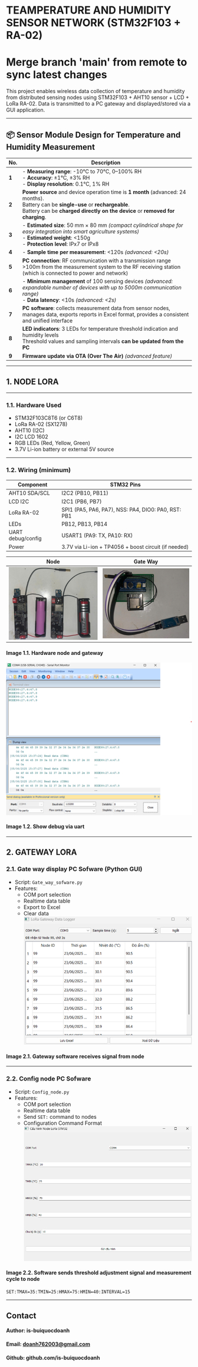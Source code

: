 # TEAMPERATURE AND HUMIDITY SENSOR NETWORK (STM32F103 + RA-02)
# Merge branch 'main' from remote to sync latest changes
This project enables wireless data collection of temperature and humidity from distributed sensing nodes using STM32F103 + AHT10 sensor + LCD + LoRa RA-02. Data is transmitted to a PC gateway and displayed/stored via a GUI application.

---

## 📦 Sensor Module Design for Temperature and Humidity Measurement
| **No.** | **Description**                                                                                                                                                                                                              |
| ------- | ---------------------------------------------------------------------------------------------------------------------------------------------------------------------------------------------------------------------------- |
| **1**   | - **Measuring range**: -10°C to 70°C, 0–100% RH <br> - **Accuracy**: ±1°C, ±3% RH <br> - **Display resolution**: 0.1°C, 1% RH                                                                                                |
| **2**   | **Power source** and device operation time is **1 month** (advanced: 24 months). <br> Battery can be **single-use** or **rechargeable**. <br> Battery can be **charged directly on the device** or **removed for charging**. |
| **3**   | - **Estimated size**: 50 mm × 80 mm *(compact cylindrical shape for easy integration into smart agriculture systems)* <br> - **Estimated weight**: <150g <br> - **Protection level**: IPx7 or IPx8                           |
| **4**   | - **Sample time per measurement**: <120s *(advanced: <20s)*                                                                                                                                                                  |
| **5**   | **PC connection**: RF communication with a transmission range >100m from the measurement system to the RF receiving station (which is connected to power and network)                                                        |
| **6**   | - **Minimum management** of 100 sensing devices *(advanced: expandable number of devices with up to 5000m communication range)* <br> - **Data latency**: <10s *(advanced: <2s)*                                              |
| **7**   | **PC software**: collects measurement data from sensor nodes, manages data, exports reports in Excel format, provides a consistent and unified interface                                                                     |
| **8**   | **LED indicators**: 3 LEDs for temperature threshold indication and humidity levels <br> Threshold values and sampling intervals **can be updated from the PC**                                                              |
| **9**   | **Firmware update via OTA (Over The Air)** *(advanced feature)*                                                                                                                                                              |


---
## 1. NODE LORA
---
### 1.1. Hardware Used

- STM32F103C8T6 (or C6T8)
- LoRa RA-02 (SX1278)
- AHT10 (I2C)
- I2C LCD 1602
- RGB LEDs (Red, Yellow, Green)
- 3.7V Li-ion battery or external 5V source

---

### 1.2. Wiring (minimum)

| Component | STM32 Pins |
|----------|------------|
| AHT10 SDA/SCL | I2C2 (PB10, PB11) |
| LCD I2C | I2C1 (PB6, PB7) |
| LoRa RA-02 | SPI1 (PA5, PA6, PA7), NSS: PA4, DIO0: PA0, RST: PB1 |
| LEDs | PB12, PB13, PB14 |
| UART debug/config | USART1 (PA9: TX, PA10: RX) |
| Power | 3.7V via Li-ion + TP4056 + boost circuit (if needed) |

| Node | Gate Way |
|----------|------------|
|![Temp Graph](https://github.com/is-buiquocdoanh/Temperature-and-humidity-sensor-network/blob/main/Image/node_hardware.png)|![Temp Graph](https://github.com/is-buiquocdoanh/Temperature-and-humidity-sensor-network/blob/main/Image/Gateway_hardware.png)|

#### Image 1.1. Hardware node and gateway
![Temp Graph](https://github.com/is-buiquocdoanh/Temperature-and-humidity-sensor-network/blob/main/Image/Uart_node.png)
#### Image 1.2. Show debug via uart
---
## 2. GATEWAY LORA
### 2.1. Gate way display PC Sofware (Python GUI)
- Script: `Gate_way_sofware.py`
- Features:
  - COM port selection
  - Realtime data table
  - Export to Excel
  - Clear data
 ![Temp Graph](https://github.com/is-buiquocdoanh/Temperature-and-humidity-sensor-network/blob/main/Image/gatewaysw.png)
#### Image 2.1. Gateway software receives signal from node
---
### 2.2. Config node PC Sofware
- Script: `Config_node.py`
- Features:
  - COM port selection
  - Realtime data table
  - Send `SET:` command to nodes
  - Configuration Command Format
![Temp Graph](https://github.com/is-buiquocdoanh/Temperature-and-humidity-sensor-network/blob/main/Image/Config_node.png)
#### Image 2.2. Software sends threshold adjustment signal and measurement cycle to node
```text
SET:TMAX=35:TMIN=25:HMAX=75:HMIN=40:INTERVAL=15
```
---
## Contact
#### Author: is-buiquocdoanh
#### Email: doanh762003@gmail.com
#### Github: github.com/is-buiquocdoanh
